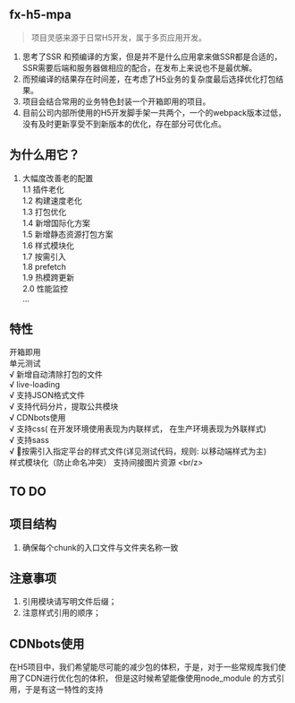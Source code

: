 ## fx-h5-mpa 
> 项目灵感来源于日常H5开发，属于多页应用开发。

1. 思考了SSR 和预编译的方案，但是并不是什么应用拿来做SSR都是合适的，SSR需要后端和服务器做相应的配合，在发布上来说也不是最优解。
2. 而预编译的结果存在时间差，在考虑了H5业务的复杂度最后选择优化打包结果。
3. 项目会结合常用的业务特色封装一个开箱即用的项目。
4. 目前公司内部所使用的H5开发脚手架一共两个，一个的webpack版本过低，没有及时更新享受不到新版本的优化，存在部分可优化点。

## 为什么用它？
1. 大幅度改善老的配置 <br/>
  1.1 插件老化<br/>
  1.2 构建速度老化<br/>
  1.3 打包优化<br/>
  1.4 新增国际化方案<br/>
  1.5 新增静态资源打包方案<br/>
  1.6 样式模块化<br/>
  1.7 按需引入<br/>
  1.8 prefetch<br/>
  1.9 热模跨更新<br/>
  2.0 性能监控<br/>
  ...
## 特性
开箱即用 <br/>
单元测试 <br/>
√ 新增自动清除打包的文件 <br/>
√ live-loading <br/>
√ 支持JSON格式文件 <br/>
√ 支持代码分片，提取公共模块 <br/>
√ CDNbots使用 <br/>
√ 支持css( 在开发环境使用表现为内联样式， 在生产环境表现为外联样式) <br/>
√ 支持sass <br/>
√ 🍉按需引入指定平台的样式文件(详见测试代码，规则: 以移动端样式为主)<br/>
  样式模块化（防止命名冲突）
  支持间接图片资源 <br/z>

 


## TO DO 

## 项目结构
1. 确保每个chunk的入口文件与文件夹名称一致

## 注意事项
1. 引用模块请写明文件后缀；
2. 注意样式引用的顺序；

## CDNbots使用
在H5项目中，我们希望能尽可能的减少包的体积，于是，对于一些常规库我们使用了CDN进行优化包的体积，
但是这时候希望能像使用node_module 的方式引用，于是有这一特性的支持


